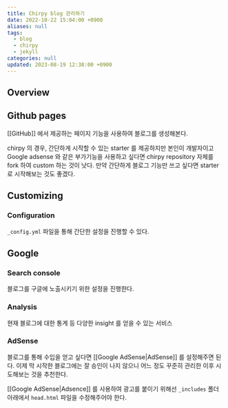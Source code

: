 ```yaml
---
title: Chirpy blog 관리하기
date: 2022-10-22 15:04:00 +0900
aliases: null
tags:
  - blog
  - chirpy
  - jekyll
categories: null
updated: 2023-08-19 12:38:00 +0900
---
```


## Overview

## Github pages

[[GitHub]] 에서 제공하는 페이지 기능을 사용하여 블로그를 생성해본다.

chirpy 의 경우, 간단하게 시작할 수 있는 starter 를 제공하지만 본인이 개발자이고 Google adsense 와 같은 부가기능을 사용하고 싶다면 chirpy repository 자체를 fork 하여 custom 하는 것이 낫다. 만약 간단하게 블로그 기능만 쓰고 싶다면 starter 로 시작해보는 것도 좋겠다.

## Customizing

### Configuration

`_config.yml` 파일을 통해 간단한 설정을 진행할 수 있다.

## Google

### Search console

블로그를 구글에 노출시키기 위한 설정을 진행한다.

### Analysis

현재 블로그에 대한 통계 등 다양한 insight 를 얻을 수 있는 서비스

### AdSense

블로그를 통해 수입을 얻고 싶다면 [[Google AdSense|AdSense]] 를 설정해주면 된다. 이제 막 시작한 블로그에는 잘 승인이 나지 않으니 어느 정도 꾸준히 관리한 이후 시도해보는 것을 추천한다.

[[Google AdSense|Adsence]] 를 사용하여 광고를 붙이기 위해선 `_includes` 폴더 아래에서 `head.html` 파일을 수정해주어야 한다.

